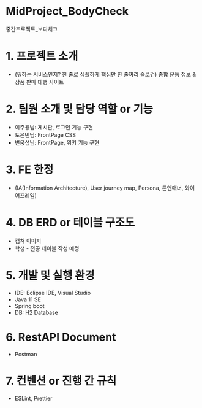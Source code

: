 # MidProject_BodyCheck
중간프로젝트_보디체크

# 1. 프로젝트 소개
- (뭐하는 서비스인지? 한 줄로 심플하게 핵심만 한 줄짜리 슬로건)
종합 운동 정보 & 상품 판매 대행 사이트

# 2. 팀원 소개 및 담당 역할 or 기능
- 이주용님: 게시판, 로그인 기능 구현
- 도은빈님: FrontPage CSS
- 변웅섭님: FrontPage, 위키 기능 구현

# 3. FE 한정
- (IA(Information Architecture), User journey map, Persona, 톤앤매너, 와이어프레임)

# 4. DB ERD or 테이블 구조도
- 캡쳐 이미지
- 학생 - 전공 테이블 작성 예정

# 5. 개발 및 실행 환경
- IDE: Eclipse IDE, Visual Studio
- Java 11 SE
- Spring boot
- DB: H2 Database

# 6. RestAPI Document
- Postman

# 7. 컨벤션 or 진행 간 규칙
- ESLint, Prettier
